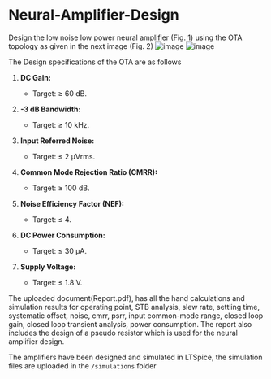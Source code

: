 # Neural-Amplifier-Design
Design the low noise low power neural amplifier (Fig. 1) using the OTA topology as given in the next image (Fig. 2)
![image](https://github.com/JeyKeyWrma/Neural-Amplifier-Design/assets/99319804/0b7cca8e-33e5-4d87-8f65-7c736b36bb2f)
![image](https://github.com/JeyKeyWrma/Neural-Amplifier-Design/assets/99319804/f0cae5f8-0d69-450d-a702-909839be6ec1)

The Design specifications of the OTA are as follows
1. **DC Gain:**
   - Target: ≥ 60 dB.

2. **-3 dB Bandwidth:**
   - Target: ≥ 10 kHz.

3. **Input Referred Noise:**
   - Target: ≤ 2 µVrms.

4. **Common Mode Rejection Ratio (CMRR):**
   - Target: ≥ 100 dB.

5. **Noise Efficiency Factor (NEF):**
   - Target: ≤ 4.

6. **DC Power Consumption:**
   - Target: ≤ 30 µA.

7. **Supply Voltage:**
   - Target: ≤ 1.8 V.

The uploaded document(Report.pdf), has all the hand calculations and simulation results for operating point, STB analysis, slew rate, settling time, systematic offset, noise, cmrr, psrr, input common-mode range, closed loop gain, closed loop transient analysis, power consumption. The report also includes the design of a pseudo resistor which is used for the neural amplifier design.

The amplifiers have been designed and simulated in LTSpice, the simulation files are uploaded in the ``` /simulations ``` folder
